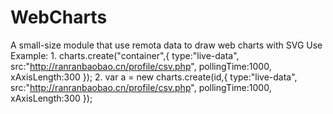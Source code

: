 # WebCharts
A small-size module that use remota data to draw web charts with SVG
Use Example:
1.
  charts.create("container",{
    type:"live-data",
    src:"http://ranranbaobao.cn/profile/csv.php",
    pollingTime:1000,
    xAxisLength:300
  });
2.
  var a = new charts.create(id,{
    type:"live-data",
    src:"http://ranranbaobao.cn/profile/csv.php",
    pollingTime:1000,
    xAxisLength:300
  });
